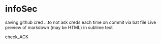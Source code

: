 # infoSec

saving github cred ...to not ask creds each time on commit via bat file
Live preview of markdown (may be HTML) in sublime text


check_ACK
